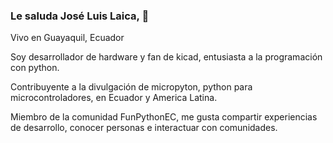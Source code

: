 ### Le saluda José Luis Laica, 👋




Vivo en Guayaquil, Ecuador

Soy desarrollador de hardware y fan de kicad, entusiasta a la programación con python.

Contribuyente a la divulgación de micropyton, python para microcontroladores, en Ecuador y America Latina.

Miembro de la comunidad FunPythonEC, me gusta compartir experiencias de desarrollo, conocer personas e interactuar con comunidades. 
